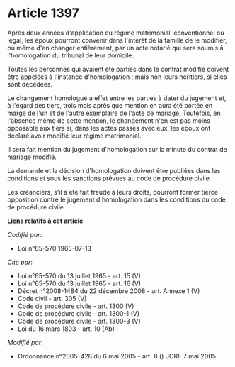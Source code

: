 # Article 1397

Après deux années d'application du régime matrimonial, conventionnel ou légal, les époux pourront convenir dans l'intérêt de
la famille de le modifier, ou même d'en changer entièrement, par un acte notarié qui sera soumis à l'homologation du tribunal
de leur domicile.

Toutes les personnes qui avaient été parties dans le contrat modifié doivent être appelées à l'instance d'homologation ; mais
non leurs héritiers, si elles sont décédées.

Le changement homologué a effet entre les parties à dater du jugement et, à l'égard des tiers, trois mois après que mention
en aura été portée en marge de l'un et de l'autre exemplaire de l'acte de mariage. Toutefois, en l'absence même de cette
mention, le changement n'en est pas moins opposable aux tiers si, dans les actes passés avec eux, les époux ont déclaré avoir
modifié leur régime matrimonial.

Il sera fait mention du jugement d'homologation sur la minute du contrat de mariage modifié.

La demande et la décision d'homologation doivent être publiées dans les conditions et sous les sanctions prévues au code de
procédure civile.

Les créanciers, s'il a été fait fraude à leurs droits, pourront former tierce opposition contre le jugement d'homologation
dans les conditions du code de procédure civile.

**Liens relatifs à cet article**

_Codifié par_:

  - Loi n°65-570 1965-07-13

_Cité par_:

  - Loi n°65-570 du 13 juillet 1965 - art. 15 (V)
  - Loi n°65-570 du 13 juillet 1965 - art. 16 (V)
  - Décret n°2008-1484 du 22 décembre 2008 - art. Annexe 1 (V)
  - Code civil - art. 305 (V)
  - Code de procédure civile - art. 1300 (V)
  - Code de procédure civile - art. 1300-1 (V)
  - Code de procédure civile - art. 1300-3 (V)
  - Loi du 16 mars 1803 - art. 10 (Ab)

_Modifié par_:

  - Ordonnance n°2005-428 du 6 mai 2005 - art. 8 () JORF 7 mai 2005
